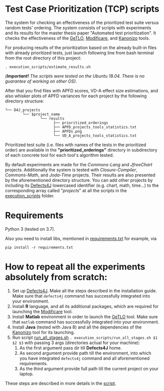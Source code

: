 # Test Case Prioritization (TCP) scripts
The system for checking an effectiveness of the prioritized test suite versus random tests' ordering. The system consists of scripts with experiments and its results for the master thesis paper "Automated test prioritization". It checks the effectiveness of the [GeTLO](https://github.com/sepehr3pehr/GeTLO), [Modificare](https://github.com/Mishabuzov/modificare), and [Kanonizo](https://github.com/kanonizo/kanonizo) tools.

For producing results of the prioritization based on the already built-in
files with already prioritized tests, just launch following line from bash terminal from the root directory of this project: 

`. execution_scripts/estimate_results.sh`

_(**Important!** The scripts were tested on the Ubuntu 18.04. There is no guarantee of working on other OS)._

After that you find files with APFD scores, VD-A effect size estimations, and also whisker plots of APFD variances for each project by the following directory structure:

``` 
└── D4J_projects 
        └── $project_name
                └── results
                      ├── prioritized_orderings  
                      ├── APFD_projects_tools_statistics.txt
                      ├── APFDs.png
                      └── VD_A_projects_tools_statistics.txt
```
Prioritized test suite (i.e. files with names of the tests in the prioritized order) are available in the **"prioritized_orderings"** directory in subdirectory of each concrete tool for each tool's algorithm tested. 

By default experiments are made for the _Commons-Lang_ and _JfreeChart_ projects. Additionally the system is tested with _Closure-Compiler_, _Commons-Math_, and _Joda-Time_ projects. Their results are also presented by the aforementioned directory structure. You can add other projects by including its [Defects4J](https://github.com/rjust/defects4j) lowercased identifier (e.g. chart, math, time...) to the corresponding array called "_projects_" at all the scripts in the [execution_scripts](https://github.com/Mishabuzov/TCP_scripts/tree/master/execution_scripts) folder.

# Requirements
Python 3 (tested on 3.7). 

Also you need to install libs, mentioned in 
[requirements.txt](https://github.com/Mishabuzov/TCP_scripts/blob/master/requirements.txt)
for example, via
 
`pip install -r requirements.txt`

# How to repeat all the experiments absolutely from scratch:
1) Set up [Defects4J](https://github.com/rjust/defects4j). 
Make all the steps described in the installation guide. 
Make sure that `defects4j` command has successfully integrated into your environment.
2) Install **R** language, and all its additional packages, which are required
for launching the [Modificare](https://github.com/Mishabuzov/modificare) tool.
3) Install **Matlab** environment in order to launch the 
[GeTLO](https://github.com/sepehr3pehr/GeTLO) tool.
Make sure that `matlab` command has successfully integrated into your environment.
4) Install **Java** (tested with Java 8) and all the dependencies of the
[Kanonizo](https://github.com/kanonizo/kanonizo) tool for its launching.
5) Run script [run_all_stages.sh](https://github.com/Mishabuzov/TCP_scripts/blob/master/execution_scripts/run_all_stages.sh)
`. execution_scripts/run_all_stages.sh $1 $2 $3` with passing 3 args 
(directories actual for your machine):
    1) As the first argument pass dir till **Defects4J** home.
    2) As second argument provide path till the environment, into which you have 
    integrated `defects4j` command and all aforementioned requirements. 
    3) As the third argument provide full path till the current project on your 
    laptop.

These steps are described in more details in the [script](https://github.com/Mishabuzov/TCP_scripts/blob/master/execution_scripts/run_all_stages.sh).
